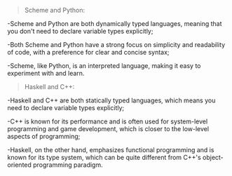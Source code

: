 >Scheme and Python:

-Scheme and Python are both dynamically typed languages, meaning that you don't need to declare variable types explicitly;

-Both Scheme and Python have a strong focus on simplicity and readability of code, with a preference for clear and concise syntax;

-Scheme, like Python, is an interpreted language, making it easy to experiment with and learn.

>Haskell and C++:

-Haskell and C++ are both statically typed languages, which means you need to declare variable types explicitly;

-C++ is known for its performance and is often used for system-level programming and game development, which is closer to the low-level aspects of programming;

-Haskell, on the other hand, emphasizes functional programming and is known for its type system, which can be quite different from C++'s object-oriented programming paradigm.
